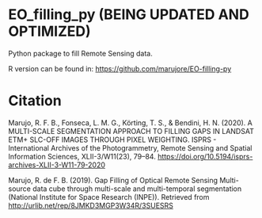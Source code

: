 # EO_filling_py (BEING UPDATED AND OPTIMIZED)
Python package to fill Remote Sensing data.

R version can be found in: https://github.com/marujore/EO-filling-py


# Citation

Marujo, R. F. B., Fonseca, L. M. G., Körting, T. S., & Bendini, H. N. (2020). A MULTI-SCALE SEGMENTATION APPROACH TO FILLING GAPS IN LANDSAT ETM+ SLC-OFF IMAGES THROUGH PIXEL WEIGHTING. ISPRS - International Archives of the Photogrammetry, Remote Sensing and Spatial Information Sciences, XLII-3/W11(23), 79–84. https://doi.org/10.5194/isprs-archives-XLII-3-W11-79-2020

Marujo, R. de F. B. (2019). Gap Filling of Optical Remote Sensing Multi-source data cube through multi-scale and multi-temporal segmentation (National Institute for Space Research (INPE)). Retrieved from http://urlib.net/rep/8JMKD3MGP3W34R/3SUESRS